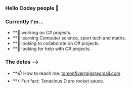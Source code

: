 ### Hello Codey people 👋
### Currently I'm...
- **🔭 working on C# projects.
- **🌱 learning Computer science, sport tech and maths.
- **👯 looking to collaborate on C# projects.
- **🤔 looking for help with C# projects.
### The detes -->
- **📫 How to reach me: tomonfiverrgigs@gmail.com
- **⚡ Fun fact: Tenacious D are rocket sauce.
<!--
**Tomarund/Tomarund** is a ✨ _special_ ✨ repository because its `README.md` (this file) appears on your GitHub profile.

Here are some ideas to get you started:
![me](https://github.com/Tomarund/Tomarund/assets/145446018/058726f1-a8a7-480e-b4b9-2997c1da65a2)
- **🔭 I’m currently working on C# projects.
- 🌱 I’m currently learning Computer science, sport tech and maths.
- 👯 I’m looking to collaborate on C# projects.
- 🤔 I’m looking for help with C# projects.
- 📫 How to reach me: email
- ⚡ Fun fact: Tenacious D are rocket sauce.
-->
